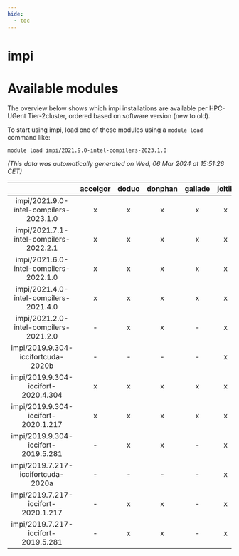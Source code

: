 ```yaml
---
hide:
  - toc
---
```


impi
====

# Available modules


The overview below shows which impi installations are available per HPC-UGent Tier-2cluster, ordered based on software version (new to old).

To start using impi, load one of these modules using a `module load` command like:

```shell
module load impi/2021.9.0-intel-compilers-2023.1.0
```

*(This data was automatically generated on Wed, 06 Mar 2024 at 15:51:26 CET)*  

| |accelgor|doduo|donphan|gallade|joltik|skitty|
| :---: | :---: | :---: | :---: | :---: | :---: | :---: |
|impi/2021.9.0-intel-compilers-2023.1.0|x|x|x|x|x|x|
|impi/2021.7.1-intel-compilers-2022.2.1|x|x|x|x|x|x|
|impi/2021.6.0-intel-compilers-2022.1.0|x|x|x|x|x|x|
|impi/2021.4.0-intel-compilers-2021.4.0|x|x|x|x|x|x|
|impi/2021.2.0-intel-compilers-2021.2.0|-|x|x|-|x|x|
|impi/2019.9.304-iccifortcuda-2020b|-|-|-|-|x|-|
|impi/2019.9.304-iccifort-2020.4.304|x|x|x|x|x|x|
|impi/2019.9.304-iccifort-2020.1.217|x|x|x|x|x|x|
|impi/2019.9.304-iccifort-2019.5.281|-|x|x|-|x|x|
|impi/2019.7.217-iccifortcuda-2020a|-|-|-|-|x|-|
|impi/2019.7.217-iccifort-2020.1.217|-|x|x|-|x|x|
|impi/2019.7.217-iccifort-2019.5.281|-|x|x|-|x|-|
